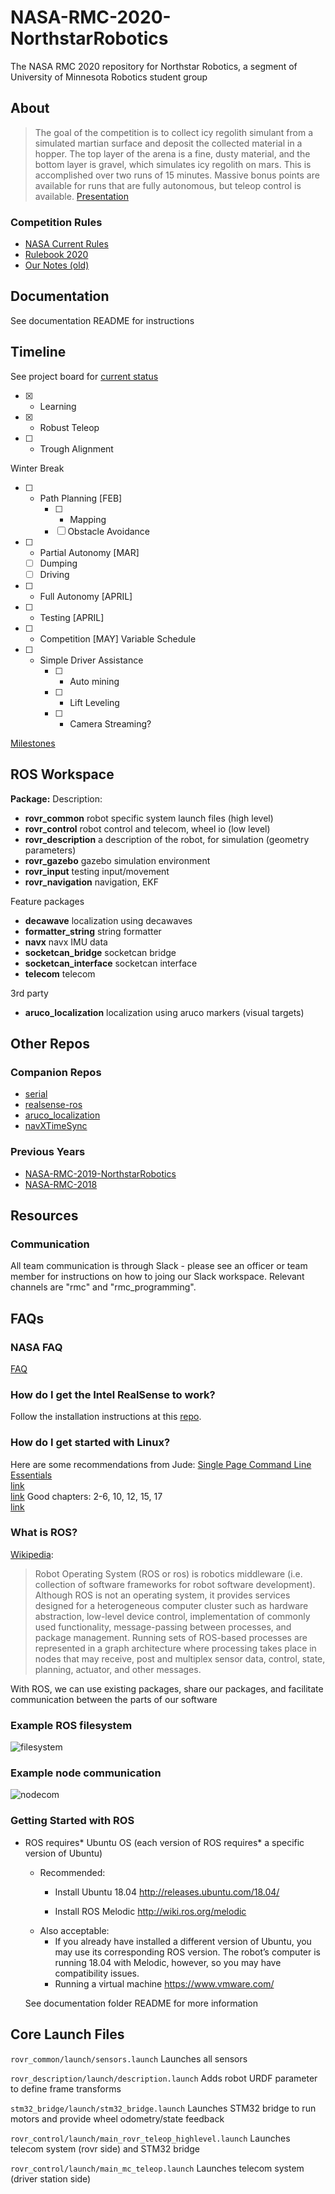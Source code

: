 # NASA-RMC-2020-NorthstarRobotics
The NASA RMC 2020 repository for Northstar Robotics, a segment of University of Minnesota Robotics student group

## About

> The goal of the competition is to collect icy regolith simulant from a simulated martian surface and deposit the collected material in a hopper. The top layer of the arena is a fine, dusty material, and the  bottom layer is gravel, which simulates icy regolith on mars. This is accomplished over two runs of 15 minutes. Massive bonus points are available for runs that are fully autonomous, but teleop control is available.
[Presentation](https://docs.google.com/presentation/d/1eXhP5dbxtgWJBE492b78TFrnQFL9yoPsJFO4HszJn60/edit#slide=id.p)

### Competition Rules

 - [NASA Current
   Rules](https://www.nasa.gov/offices/education/centers/kennedy/technology/nasarmc.html)
- [Rulebook 2020](https://www.nasa.gov/sites/default/files/atoms/files/rmc_lunabotics_2020_registration_rules_rubrics_all.pdf)
- [Our Notes
   (old)](https://docs.google.com/document/d/1pDDC_1_RaHGiCGMDKFiZ845Ba5-fpn_cems4Xnu7P24/edit)

## Documentation 
See documentation README for instructions

## Timeline

See project board for [current status](https://github.com/GOFIRST-Robotics/NASA-RMC-2020-NorthstarRobotics/projects/1)

 - [x] -   Learning
 - [x] -   Robust Teleop
 - [ ] -  Trough Alignment
 
 Winter Break
 - [ ] - Path Planning [FEB]
	 - [ ]  - Mapping
	 - [ ] Obstacle Avoidance
 - [ ]  - Partial Autonomy [MAR]
	 - [ ] Dumping
	 - [ ] Driving
 - [ ] - Full Autonomy [APRIL]
 - [ ] - Testing [APRIL]
 - [ ] - Competition [MAY]
Variable Schedule
 - [ ] - Simple Driver Assistance
	 - [ ]  - Auto mining
	 - [ ] - Lift Leveling
	 - [ ] - Camera Streaming?

[Milestones](https://docs.google.com/document/d/17NoA1MLxK1FFYn2GWv_bi-EYi50x5UTQvx3rQ464B9A/edit?usp=sharing)
## ROS Workspace


**Package:**		Description:

* **rovr_common**			robot specific system launch files (high level)
* **rovr_control**	    	robot control and telecom, wheel io (low level)
* **rovr_description**		a description of the robot, for simulation (geometry 							 parameters)
* **rovr_gazebo**			gazebo simulation environment
* **rovr_input**			testing input/movement
* **rovr_navigation**		navigation, EKF

Feature packages
* **decawave**				localization using decawaves
* **formatter_string**		string formatter
* **navx**					navx IMU data
* **socketcan_bridge**		socketcan bridge
* **socketcan_interface**	socketcan interface
* **telecom**				telecom

3rd party
* **aruco_localization**  	localization using aruco markers (visual targets)	

## Other Repos
### Companion Repos
 - [serial](https://github.com/GOFIRST-Robotics/serial)
 - [realsense-ros](https://github.com/GOFIRST-Robotics/realsense-ros)
- [aruco_localization](https://github.com/GOFIRST-Robotics/aruco_localization)
- [navXTimeSync](https://github.com/GOFIRST-Robotics/navXTimeSync)
### Previous Years

 - [NASA-RMC-2019-NorthstarRobotics](https://github.com/GOFIRST-Robotics/NASA-RMC-2019-NorthstarRobotics)
- [NASA-RMC-2018](https://github.com/GOFIRST-Robotics/NASA-RMC-2018)

## Resources
### Communication
All team communication is through Slack - please see an officer or team member for instructions on how to joing our Slack workspace.  Relevant channels are "rmc" and "rmc_programming".


## FAQs
### NASA FAQ
[FAQ](https://www.nasa.gov/sites/default/files/atoms/files/rmc_lunabotics_2020_faq_03.pdf)
### How do I get the Intel RealSense to work?
Follow the installation instructions at this [repo](https://github.com/IntelRealSense/realsense-ros).
### How do I get started with Linux?
Here are some recommendations from Jude:
[Single Page Command Line Essentials](https://drive.google.com/file/d/1d_TEG5M8cbDhSmptYmyXXeNGSyzCbaeC/view)  
[link](https://drive.google.com/file/d/1chCfI9dKEk5xn1EhsuBepCiudX6nKlng/view)  
[link](https://drive.google.com/file/d/1erAJl0C8ypFN3QjhTqR0VGCr4sjenJmp/view)
Good chapters: 2-6, 10, 12, 15, 17  
[link](https://drive.google.com/file/d/1VJa_LGtTaZmOy9H4unzVqFZFCB_CC14B/view)
### What is ROS?
[Wikipedia](https://en.wikipedia.org/wiki/Robot_Operating_System): 

> Robot Operating System (ROS or ros) is robotics middleware (i.e. collection of software frameworks for robot software development). Although ROS is not an operating system, it provides services designed for a heterogeneous computer cluster such as hardware abstraction, low-level device control, implementation of commonly used functionality, message-passing between processes, and package management. Running sets of ROS-based processes are represented in a graph architecture where processing takes place in nodes that may receive, post and multiplex sensor data, control, state, planning, actuator, and other messages.

With ROS, we can use existing packages, share our packages, and facilitate communication between the parts of our software

### Example ROS filesystem
![filesystem](https://github.com/GOFIRST-Robotics/NASA-RMC-2020-NorthstarRobotics/blob/Documentation_update/documentation/doc/reference_imgs/ROS_filesystem.png)
### Example node communication
![nodecom](https://github.com/GOFIRST-Robotics/NASA-RMC-2020-NorthstarRobotics/blob/Documentation_update/documentation/doc/reference_imgs/ROS_Nodes.png)
### Getting Started with ROS
-   ROS requires* Ubuntu OS (each version of ROS requires* a specific version of Ubuntu)
	-   Recommended:
	    -   Install Ubuntu 18.04  http://releases.ubuntu.com/18.04/
    
		-   Install ROS Melodic  http://wiki.ros.org/melodic
    -   Also acceptable:
	    -   If you already have installed a different version of Ubuntu, you may use its corresponding ROS version. The robot’s computer is running 18.04 with Melodic, however, so you may have compatibility issues.
	    - Running a virtual machine  https://www.vmware.com/
	
	See documentation folder README for more information

## Core Launch Files
`rovr_common/launch/sensors.launch` Launches all sensors

`rovr_description/launch/description.launch` Adds robot URDF parameter to define frame transforms

`stm32_bridge/launch/stm32_bridge.launch` Launches STM32 bridge to run motors and provide wheel odometry/state feedback

`rovr_control/launch/main_rovr_teleop_highlevel.launch` Launches telecom system (rovr side) and STM32 bridge

`rovr_control/launch/main_mc_teleop.launch` Launches telecom system (driver station side)